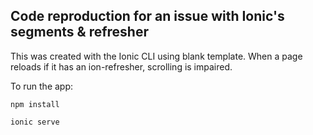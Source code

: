 ## Code reproduction for an issue with Ionic's segments & refresher

This was created with the Ionic CLI using blank template. When a page reloads if it has an ion-refresher, scrolling is impaired.

To run the app:
```
npm install

ionic serve
```